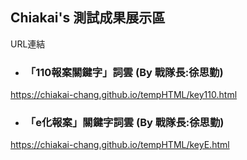## Chiakai's 測試成果展示區

URL連結

* ### 「110報案關鍵字」詞雲 (By 戰隊長:徐思勤)
https://chiakai-chang.github.io/tempHTML/key110.html

* ### 「e化報案」關鍵字詞雲 (By 戰隊長:徐思勤)
https://chiakai-chang.github.io/tempHTML/keyE.html

